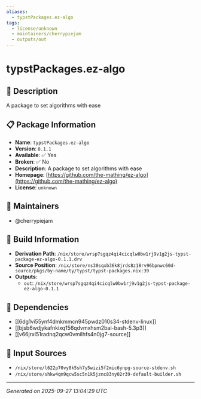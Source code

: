 ```yaml
---
aliases:
  - typstPackages.ez-algo
tags:
  - license/unknown
  - maintainers/cherrypiejam
  - outputs/out
---
```


# typstPackages.ez-algo

## 📝 Description

A package to set algorithms with ease

## 📋 Package Information

- **Name**: `typstPackages.ez-algo`
- **Version**: `0.1.1`
- **Available**: ✅ Yes
- **Broken**: ✅ No
- **Description**: A package to set algorithms with ease
- **Homepage**: [https://github.com/the-mathing/ez-algo](https://github.com/the-mathing/ez-algo)
- **License**: `unknown`
## 👥 Maintainers

- @cherrypiejam


## 🔧 Build Information

- **Derivation Path**: `/nix/store/wrsp7sgqz4qi4cicqlw0bw1rj9v1g2js-typst-package-ez-algo-0.1.1.drv`
- **Source Position**: `/nix/store/ns30sqxb36k8jrds8z18rv96bpnwc60d-source/pkgs/by-name/ty/typst/typst-packages.nix:39`
- **Outputs**:
  - `out`:  `/nix/store/wrsp7sgqz4qi4cicqlw0bw1rj9v1g2js-typst-package-ez-algo-0.1.1`

## 🔗 Dependencies

- [[6dg1vi55ynf4dmkmmcn945pwdz010s34-stdenv-linux]]
- [[bjsb6wdjykafnkixq156qdvmxhsm2bai-bash-5.3p3]]
- [[v66jrxl51radnq2qcw0vmilhfs4n0jg7-source]]

## 📁 Input Sources

- `/nix/store/l622p70vy8k5sh7y5wizi5f2mic6ynpg-source-stdenv.sh`
- `/nix/store/shkw4qm9qcw5sc5n1k5jznc83ny02r39-default-builder.sh`

---
*Generated on 2025-09-27 13:04:29 UTC*
